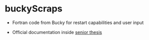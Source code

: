 buckyScraps
=============

+  Fortran code from Bucky for restart capabilities and user input

+  Official documentation inside [senior thesis](https://drive.google.com/file/d/0B16Sa02HRktLMFRJU1dpWHRxbEU/view?usp=sharing)
